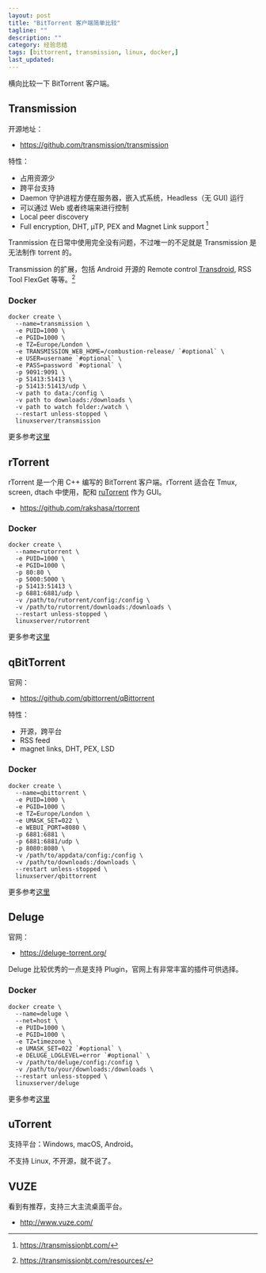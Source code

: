 ```yaml
---
layout: post
title: "BitTorrent 客户端简单比较"
tagline: ""
description: ""
category: 经验总结
tags: [bittorrent, transmission, linux, docker,]
last_updated:
---
```


横向比较一下 BitTorrent 客户端。

## Transmission
开源地址：

- <https://github.com/transmission/transmission>

特性：

- 占用资源少
- 跨平台支持
- Daemon 守护进程方便在服务器，嵌入式系统，Headless（无 GUI) 运行
- 可以通过 Web 或者终端来进行控制
- Local peer discovery
- Full encryption, DHT, µTP, PEX and Magnet Link support [^1]

Tranmission 在日常中使用完全没有问题，不过唯一的不足就是 Transmission 是无法制作 torrent 的。

[^1]: <https://transmissionbt.com/>

Transmission 的扩展，包括 Android 开源的 Remote control [Transdroid](http://www.transdroid.org/), RSS Tool FlexGet 等等。[^trans]

[^trans]: <https://transmissionbt.com/resources/>

### Docker

	docker create \
	  --name=transmission \
	  -e PUID=1000 \
	  -e PGID=1000 \
	  -e TZ=Europe/London \
	  -e TRANSMISSION_WEB_HOME=/combustion-release/ `#optional` \
	  -e USER=username `#optional` \
	  -e PASS=password `#optional` \
	  -p 9091:9091 \
	  -p 51413:51413 \
	  -p 51413:51413/udp \
	  -v path to data:/config \
	  -v path to downloads:/downloads \
	  -v path to watch folder:/watch \
	  --restart unless-stopped \
	  linuxserver/transmission

更多参考[这里](https://hub.docker.com/r/linuxserver/transmission)

## rTorrent
rTorrent 是一个用 C++ 编写的 BitTorrent 客户端。rTorrent 适合在 Tmux, screen, dtach 中使用，配和 [ruTorrent](https://github.com/Novik/ruTorrent/) 作为 GUI。

- <https://github.com/rakshasa/rtorrent>

### Docker

	docker create \
	  --name=rutorrent \
	  -e PUID=1000 \
	  -e PGID=1000 \
	  -p 80:80 \
	  -p 5000:5000 \
	  -p 51413:51413 \
	  -p 6881:6881/udp \
	  -v /path/to/rutorrent/config:/config \
	  -v /path/to/rutorrent/downloads:/downloads \
	  --restart unless-stopped \
	  linuxserver/rutorrent

更多参考[这里](https://hub.docker.com/r/linuxserver/rutorrent)

## qBitTorrent
官网：

- <https://github.com/qbittorrent/qBittorrent>

特性：

- 开源，跨平台
- RSS feed
- magnet links, DHT, PEX, LSD

### Docker

	docker create \
	  --name=qbittorrent \
	  -e PUID=1000 \
	  -e PGID=1000 \
	  -e TZ=Europe/London \
	  -e UMASK_SET=022 \
	  -e WEBUI_PORT=8080 \
	  -p 6881:6881 \
	  -p 6881:6881/udp \
	  -p 8080:8080 \
	  -v /path/to/appdata/config:/config \
	  -v /path/to/downloads:/downloads \
	  --restart unless-stopped \
	  linuxserver/qbittorrent

更多参考[这里](https://hub.docker.com/r/linuxserver/qbittorrent/)

## Deluge
官网：

- <https://deluge-torrent.org/>

Deluge 比较优秀的一点是支持 Plugin，官网上有非常丰富的插件可供选择。

### Docker

	docker create \
	  --name=deluge \
	  --net=host \
	  -e PUID=1000 \
	  -e PGID=1000 \
	  -e TZ=timezone \
	  -e UMASK_SET=022 `#optional` \
	  -e DELUGE_LOGLEVEL=error `#optional` \
	  -v /path/to/deluge/config:/config \
	  -v /path/to/your/downloads:/downloads \
	  --restart unless-stopped \
	  linuxserver/deluge

更多参考[这里](https://hub.docker.com/r/linuxserver/deluge/)

## uTorrent

支持平台：Windows, macOS, Android。

不支持 Linux, 不开源，就不说了。

## VUZE
看到有推荐，支持三大主流桌面平台。

- <http://www.vuze.com/>
